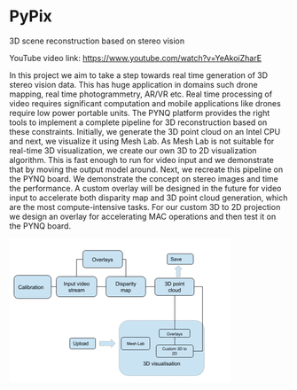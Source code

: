 # PyPix
3D scene reconstruction based on stereo vision

YouTube video link: https://www.youtube.com/watch?v=YeAkoiZharE

In this project we aim to take a step towards real time generation of 3D stereo vision data.
This has huge application in domains such drone mapping, real time photogrammetry, AR/VR etc. 
Real time processing of video requires significant computation and mobile applications like drones require low power portable units. 
The PYNQ platform provides the right tools to implement a complete pipeline for 3D reconstruction based on these constraints. 
Initially, we generate the 3D point cloud on an Intel CPU and next, we visualize it using Mesh Lab.
As Mesh Lab is  not suitable for real-time 3D visualization, we create our own 3D to 2D visualization algorithm.
This is fast enough to run for video input and we demonstrate that by moving the output model around.
Next, we recreate this pipeline on the PYNQ board. We demonstrate the concept on stereo images and time the performance. 
A custom overlay will be designed in the future for video input to accelerate both disparity map and 3D point cloud generation, which are the most compute-intensive tasks.
For our custom 3D to 2D projection we design an overlay for accelerating MAC operations and then test it on the PYNQ board.

![design_flow](https://github.com/smpis/PyPix/blob/master/images/design_flow.PNG)
